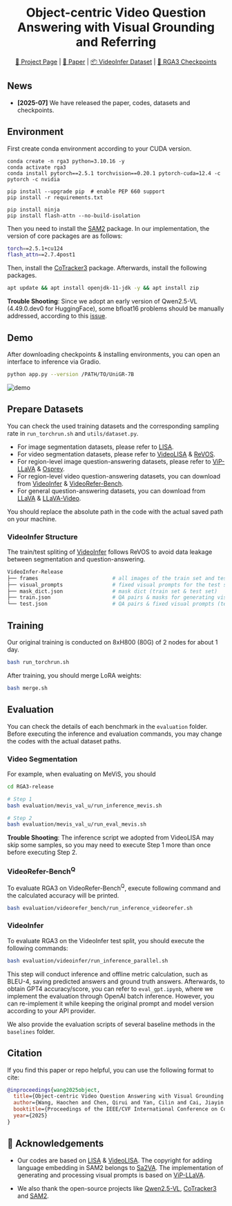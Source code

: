 <div align="center">
<h1> Object-centric Video Question Answering with Visual Grounding and Referring </h1>

[🏡 Project Page](https://qirui-chen.github.io/RGA3-release) |  [📄 Paper]() | [📦 VideoInfer Dataset](https://www.dropbox.com/scl/fo/9mcd1yrf8ca8b5heziqz4/AKfHt8pYjPvi0_kQUk8hx9o?rlkey=e7p4d0v3e2zuih7rbsuynrmd0&st=nqd8bhym&dl=0) | [🤗 RGA3 Checkpoints](https://huggingface.co/SurplusDeficit/UniGR-7B)

</div>

## News
* **[2025-07]** We have released the paper, codes, datasets and checkpoints.


## Environment

First create conda environment according to your CUDA version.
```
conda create -n rga3 python=3.10.16 -y
conda activate rga3
conda install pytorch==2.5.1 torchvision==0.20.1 pytorch-cuda=12.4 -c pytorch -c nvidia

pip install --upgrade pip  # enable PEP 660 support 
pip install -r requirements.txt

pip install ninja
pip install flash-attn --no-build-isolation
```

Then you need to install the [SAM2](https://github.com/facebookresearch/sam2?tab=readme-ov-file#installation) package. In our implementation, the version of core packages are as follows:
```bash 
torch==2.5.1+cu124
flash_attn==2.7.4post1
```

Then, install the [CoTracker3](https://github.com/facebookresearch/co-tracker?tab=readme-ov-file#install-a-development-version) package. Afterwards, install the following packages.

```bash
apt update && apt install openjdk-11-jdk -y && apt install zip
```

**Trouble Shooting**:
Since we adopt an early version of Qwen2.5-VL (4.49.0.dev0 for HuggingFace), some bfloat16 problems should be manually addressed, according to this [issue](https://github.com/QwenLM/Qwen2.5-VL/issues/706).


## Demo

After downloading checkpoints & installing environments, you can open an interface to inference via Gradio.

```bash
python app.py --version /PATH/TO/UniGR-7B
```

![demo](assets/demo.gif)


## Prepare Datasets

You can check the used training datasets and the corresponding sampling rate in `run_torchrun.sh` and `utils/dataset.py`.

- For image segmentation datasets, please refer to [LISA](https://github.com/dvlab-research/LISA/tree/main?tab=readme-ov-file#training-data-preparation).
- For video segmentation datasets, please refer to [VideoLISA](https://github.com/showlab/VideoLISA/blob/main/README.md#prepare-data-for-training) & [ReVOS](https://github.com/cilinyan/ReVOS-api).
- For region-level image question-answering datasets, please refer to [ViP-LLaVA](https://github.com/WisconsinAIVision/ViP-LLaVA?tab=readme-ov-file#visual-instruction-tuning) & [Osprey](https://github.com/CircleRadon/Osprey?tab=readme-ov-file#dataset-).
- For region-level video question-answering datasets, you can download from [VideoInfer](https://www.dropbox.com/scl/fo/9mcd1yrf8ca8b5heziqz4/AKfHt8pYjPvi0_kQUk8hx9o?rlkey=e7p4d0v3e2zuih7rbsuynrmd0&st=nqd8bhym&dl=0) & [VideoRefer-Bench](https://github.com/DAMO-NLP-SG/VideoRefer?tab=readme-ov-file#%EF%B8%8F-videorefer-bench).
- For general question-answering datasets, you can download from [LLaVA](https://github.com/haotian-liu/LLaVA/blob/main/docs/Data.md) & [LLaVA-Video](https://huggingface.co/datasets/lmms-lab/LLaVA-Video-178K).

You should replace the absolute path in the code with the actual saved path on your machine.


### VideoInfer Structure

The train/test spliting of [VideoInfer](https://www.dropbox.com/scl/fo/9mcd1yrf8ca8b5heziqz4/AKfHt8pYjPvi0_kQUk8hx9o?rlkey=e7p4d0v3e2zuih7rbsuynrmd0&st=nqd8bhym&dl=0) follows ReVOS to avoid data leakage between segmentation and question-answering.

```bash
VideoInfer-Release
├── frames                        # all images of the train set and test set
├── visual_prompts                # fixed visual prompts for the test set
├── mask_dict.json                # mask dict (train set & test set)
├── train.json                    # QA pairs & masks for generating visual prompts (train set)
└── test.json                     # QA pairs & fixed visual prompts (test set)
```


## Training

Our original training is conducted on 8xH800 (80G) of 2 nodes for about 1 day.

```bash
bash run_torchrun.sh
```

After training, you should merge LoRA weights:

```bash
bash merge.sh
```


## Evaluation

You can check the details of each benchmark in the `evaluation` folder. Before executing the inference and evaluation commands, you may change the codes with the actual dataset paths.

### Video Segmentation

For example, when evaluating on MeViS, you should
```bash
cd RGA3-release

# Step 1
bash evaluation/mevis_val_u/run_inference_mevis.sh

# Step 2
bash evaluation/mevis_val_u/run_eval_mevis.sh
```

**Trouble Shooting**:
The inference script we adopted from VideoLISA may skip some samples, so you may need to execute Step 1 more than once before executing Step 2.

### VideoRefer-Bench<sup>Q</sup>

To evaluate RGA3 on VideoRefer-Bench<sup>Q</sup>, execute following command and the calculated accuracy will be printed.

```bash
bash evaluation/videorefer_bench/run_inference_videorefer.sh
```


### VideoInfer

To evaluate RGA3 on the VideoInfer test split, you should execute the following commands:

```bash
bash evaluation/videoinfer/run_inference_parallel.sh
```
This step will conduct inference and offline metric calculation, such as BLEU-4, saving predicted answers and ground truth answers. Afterwards, to obtain GPT4 accuracy/score, you can refer to `eval_gpt.ipynb`, where we implement the evaluation through OpenAI batch inference. However, you can re-implement it while keeping the original prompt and model version according to your API provider.

We also provide the evaluation scripts of several baseline methods in the `baselines` folder.


## Citation

If you find this paper or repo helpful, you can use the following format to cite:
```bibtex
@inproceedings{wang2025object,
  title={Object-centric Video Question Answering with Visual Grounding and Referring},
  author={Wang, Haochen and Chen, Qirui and Yan, Cilin and Cai, Jiayin and Jiang, Xiaolong and Hu, Yao and Xie, Weidi and Gavves, Stratis},
  booktitle={Proceedings of the IEEE/CVF International Conference on Computer Vision},
  year={2025}
}
```


## 🫡 Acknowledgements

- Our codes are based on [LISA](https://github.com/dvlab-research/LISA/) & [VideoLISA](https://github.com/showlab/VideoLISA/). The copyright for adding language embedding in SAM2 belongs to [Sa2VA](https://github.com/magic-research/Sa2VA). The implementation of generating and processing visual prompts is based on [ViP-LLaVA](https://github.com/WisconsinAIVision/ViP-LLaVA).

- We also thank the open-source projects like [Qwen2.5-VL](https://github.com/QwenLM/Qwen2.5-VL), [CoTracker3](https://github.com/facebookresearch/co-tracker) and [SAM2](https://github.com/facebookresearch/sam2).
